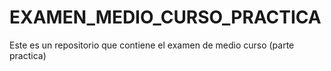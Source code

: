 # EXAMEN_MEDIO_CURSO_PRACTICA
Este es un repositorio que contiene el examen de medio curso (parte practica)
